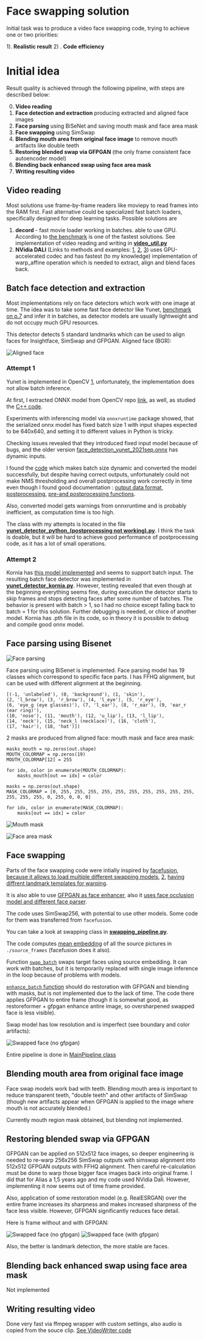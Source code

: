 # Face swapping solution

Initial task was to produce a video face swapping code, trying to achieve one or two priorities:

1).  **Realistic result**
2) . **Code efficiency**


# Initial idea

Result quality is achieved through the following pipeline, with steps are described below:

0. **Video reading**
1. **Face detection and extraction** producing extracted and aligned face images
2.  **Face parsing** using BiSeNet and saving mouth mask and face area mask
3.  **Face swapping** using SimSwap
4.  **Blending mouth area from original face image** to remove mouth artifacts like double teeth
5.  **Restoring blended swap via GFPGAN** (the only frame consistent face autoencoder model)
6.  **Blending back enhanced swap using face area mask**
7.  **Writing resulting video**

## Video reading

Most solutions use frame-by-frame readers like moviepy to read frames into the RAM first. Fast alternative could be specialized fast batch loaders, specifically designed for deep learning tasks. Possible solutions are

1. **decord** - fast movie loader working in batches. able to use GPU. According to [the benchmark](https://github.com/bml1g12/benchmarking_video_reading_python) is one of the fastest solutions. See implementation of video reading and writing in [**video_util.py**](https://github.com/hcl14/swap_project/blob/main/video_util.py)
2. **NVidia DALI** (Links to methods and examples: [1](https://docs.nvidia.com/deeplearning/dali/user-guide/docs/operations/nvidia.dali.fn.readers.video.html), [2](https://docs.nvidia.com/deeplearning/dali/user-guide/docs/operations/nvidia.dali.fn.warp_affine.html), [3](https://github.com/NVIDIA/DALI/blob/main/docs/examples/math/geometric_transforms.ipynb)) uses GPU-accelerated codec and has fastest (to my knowledge) implementation of warp_affine operation which is needed to extract, align and blend faces back.

## Batch face detection and extraction

Most implementations rely on face detectors which work with one image at time. The idea was to take some fast face detector like Yunet, [benchmark on p.7]( https://link.springer.com/content/pdf/10.1007/s11633-023-1423-y.pdf) and infer it in batches, as detector models are usually lightweight and do not occupy much GPU resources.

This detector detects 5 standard landmarks which can be used to align faces for Insightface, SimSwap and GFPGAN. Aligned face (BGR):

![Aligned face](https://github.com/hcl14/swap_project/blob/main/visuals/face.png)



### Attempt 1
Yunet is implemented in OpenCV [1](https://gist.github.com/UnaNancyOwen/3f06d4a0d04f3a75cc62563aafbac332), unfortunately, the implementation does not allow batch inference.

At first, I extracted ONNX model from OpenCV repo [link](https://github.com/opencv/opencv_zoo/tree/main/models/face_detection_yunet), as well, as studied the [C++ code](https://github.com/opencv/opencv/blob/b8e3bc9dd866b028e33b769e3c0992fc2b55a660/modules/objdetect/src/face_detect.cpp#L97-L121).

Experiments with inferencing model via `onnxruntime` package  showed, that the serialized onnx model has fixed batch size 1 with input shapes expected to be 640x640, and setting it to different values in Python is tricky.

Checking issues revealed that they introduced fixed input model because of bugs, and the older version [face_detection_yunet_2021sep.onnx](https://github.com/opencv/opencv_zoo/blob/5d155d8ec740a61a7a1964f5c3ecefe6a2b896a5/models/face_detection_yunet/face_detection_yunet_2021sep.onnx) has dynamic inputs.

I found the [code](https://github.com/onnx/onnx/issues/2182) which makes batch size dynamic and converted the model successfully, but despite having correct outputs, unfortunately could not make NMS thresholding and overall postprocessing work correctly in time even though I found good documentation :
[output data format](https://github.com/geaxgx/depthai_yunet/blob/main/README.md),
[postprocessing](https://github.com/geaxgx/depthai_yunet/blob/main/models/build/generate_postproc_onnx.py),
[pre-and postprocessing functions](https://github.com/Kazuhito00/YuNet-ONNX-TFLite-Sample/blob/main/yunet/yunet_onnx.py#L30).

Also, converted model gets warnings from onnxruntime and is probably inefficient, as computation time is too high.

The class with my attempts is located in the file [**yunet_detector_python_(postprocessing not working).py**](https://github.com/hcl14/swap_project/blob/main/yunet_detector_python_(postprocessing%20not%20working).py). I think the task is doable, but it will be hard to achieve good performance of postprocessing code, as it has a lot of small operations.

### Attempt 2

Kornia has [this model implemented](https://kornia.readthedocs.io/en/latest/applications/face_detection.html) and seems to support batch input. The resulting batch face detector was implemented in [**yunet_detector_kornia.py**](https://github.com/hcl14/swap_project/blob/main/yunet_detector_kornia.py). However, testing revealed that even though at the beginning everything seems fine, during execution the detector starts to skip frames and stops detecting faces after some number of batches. The behavior is present with batch > 1, so I had no choice except falling back to batch = 1 for this solution. Further debugging is needed, or chice of another model. Kornia has .pth file in its code, so in theory it is possible to debug and compile good onnx model.



## Face parsing using Bisenet

![Face parsing](https://raw.githubusercontent.com/zllrunning/face-parsing.PyTorch/master/6.jpg)

Face parsing using BiSenet is implemented. Face parsing model has 19 classes which correspond to specific face parts. I has FFHQ alignment, but can be used with different alignment at the beginning.

```
[(-1, 'unlabeled'), (0, 'background'), (1, 'skin'),
(2, 'l_brow'), (3, 'r_brow'), (4, 'l_eye'), (5, 'r_eye'),
(6, 'eye_g (eye glasses)'), (7, 'l_ear'), (8, 'r_ear'), (9, 'ear_r (ear ring)'),
(10, 'nose'), (11, 'mouth'), (12, 'u_lip'), (13, 'l_lip'),
(14, 'neck'), (15, 'neck_l (necklace)'), (16, 'cloth'),
(17, 'hair'), (18, 'hat')])
```

2 masks are produced from aligned face: mouth mask and face area mask:

```
masks_mouth = np.zeros(out.shape)
MOUTH_COLORMAP = np.zeros(19)
MOUTH_COLORMAP[12] = 255

for idx, color in enumerate(MOUTH_COLORMAP):
    masks_mouth[out == idx] = color

masks = np.zeros(out.shape)
MASK_COLORMAP = [0, 255, 255, 255, 255, 255, 255, 255, 255, 255, 255, 255, 255, 255, 0, 255, 0, 0, 0]

for idx, color in enumerate(MASK_COLORMAP):
    masks[out == idx] = color
```
![Mouth mask](https://github.com/hcl14/swap_project/blob/main/visuals/mask0.png)

![Face area mask](https://github.com/hcl14/swap_project/blob/main/visuals/mask1.png)



## Face swapping

Parts of the face swapping code were intially inspired by [facefusion](https://github.com/facefusion/facefusion), [because it allows to load multiple different swapping models](https://github.com/facefusion/facefusion/blob/3e93f99eeb3f438dc416b1d82d91db742e791442/facefusion/processors/frame/modules/face_swapper.py#L30), [2](https://github.com/facefusion/facefusion/blob/3e93f99eeb3f438dc416b1d82d91db742e791442/facefusion/face_analyser.py#L27), [having diffrent landmark templates for warping](https://github.com/facefusion/facefusion/blob/3e93f99eeb3f438dc416b1d82d91db742e791442/facefusion/face_helper.py#L11).

It is also able to use [GFPGAN as face enhancer](https://github.com/facefusion/facefusion/blob/3e93f99eeb3f438dc416b1d82d91db742e791442/facefusion/processors/frame/modules/face_enhancer.py#L51), also it [uses face occlusion model and different face parser](https://github.com/facefusion/facefusion/blob/3e93f99eeb3f438dc416b1d82d91db742e791442/facefusion/face_masker.py#L21).


The code uses SimSwap256, with potential to use other models. Some code for them was transferred from `facefusion`.

You can take a look at swapping class in [**swapping_pipeline.py**](https://github.com/hcl14/swap_project/blob/3a0f6dee4c14c28b45481a7004450729fccc27ac/swapping_pipeline.py#L70).

The code computes [mean embedding](https://github.com/hcl14/swap_project/blob/3a0f6dee4c14c28b45481a7004450729fccc27ac/swapping_pipeline.py#L102) of all the source pictures in `./source_frames` (facefusion does it also).


Function [`swap_batch`](https://github.com/hcl14/swap_project/blob/3a0f6dee4c14c28b45481a7004450729fccc27ac/swapping_pipeline.py#L135C9-L135C19) swaps target faces using source embedding. It can work with batches, but it is temporarily replaced with single image inference in the loop because of problems with models.

[`enhance_batch` function](https://github.com/hcl14/swap_project/blob/3a0f6dee4c14c28b45481a7004450729fccc27ac/swapping_pipeline.py#L183) should do restoration with GFPGAN and blending with masks, but is not implemented due to the lack of time. The code there applies GFPGAN to entire frame (though it is somewhat good, as restoreformer + gfpgan enhance antire image, so oversharpened swapped face is less visible).

Swap model has low resolution and is imperfect (see boundary and color artifacts):

![Swapped face (no gfpgan)](https://github.com/hcl14/swap_project/blob/main/visuals/swapped.png)

Entire pipeline is done in [MainPipeline class](https://github.com/hcl14/swap_project/blob/3a0f6dee4c14c28b45481a7004450729fccc27ac/swapping_pipeline.py#L318)


## Blending mouth area from original face image

Face swap models work bad with teeth. Blending mouth area is important to reduce transparent teeth, "double teeth" and other artifacts of SimSwap (though new artifacts appear when GFPGAN is applied to the image where mouth is not accurately blended.)

Currently mouth region mask obtained, but blending not implemented.


## Restoring blended swap via GFPGAN

GFPGAN can be applied on 512x512 face images, so deeper engineering is needed to re-warp 256x256 SimSwap outputs with simswap alignment into 512x512 GFPGAN outputs with FFHQ alignment. Then careful re-calculation must be done to warp those bigger face images back into original frame. I did that for Alias a 1,5 years ago and my code used NVidia Dali. However, implementing it now seems out of time frame provided.

Also, application of some restoration model (e.g. RealESRGAN) over the entire frame increases its sharpness and makes increased sharpness of the face less visible. However, GFPGAN significantly reduces face detail.

Here is frame without and with GFPGAN:

![Swapped face (no gfpgan)](https://github.com/hcl14/swap_project/blob/main/visuals/tmp_no_gfpgan.png)
![Swapped face (with gfpgan)](https://github.com/hcl14/swap_project/blob/main/visuals/tmp_gfpgan.png)

Also, the better is landmark detection, the more stable are faces.



## Blending back enhanced swap using face area mask

Not implemented


## Writing resulting video

Done very fast via ffmpeg wrapper with custom settings, also audio is copied from the souce clip. [See VideoWriter code](https://github.com/hcl14/swap_project/blob/ed5d6552776d46c01acf35eb3374e5b2a1ddbe38/video_util.py#L93)
